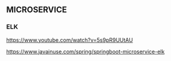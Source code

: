 ## MICROSERVICE


### ELK

https://www.youtube.com/watch?v=5s9pR9UUtAU

https://www.javainuse.com/spring/springboot-microservice-elk
